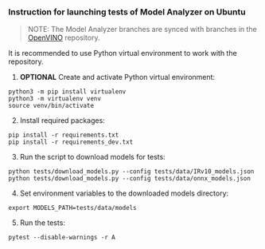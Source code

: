 ### Instruction for launching tests of Model Analyzer on Ubuntu

> NOTE: The Model Analyzer branches are synced with branches in the [OpenVINO](https://github.com/openvinotoolkit/openvino) repository.

It is recommended to use Python virtual environment to work with the repository.
1. **OPTIONAL** Create and activate Python virtual environment:
```shell
python3 -m pip install virtualenv
python3 -m virtualenv venv
source venv/bin/activate
```

2. Install required packages:
```shell
pip install -r requirements.txt
pip install -r requirements_dev.txt
```

3. Run the script to download models for tests:
```shell
python tests/download_models.py --config tests/data/IRv10_models.json
python tests/download_models.py --config tests/data/onnx_models.json
```

4. Set environment variables to the downloaded models directory:
```shell
export MODELS_PATH=tests/data/models
```
5. Run the tests:
```shell
pytest --disable-warnings -r A
```
